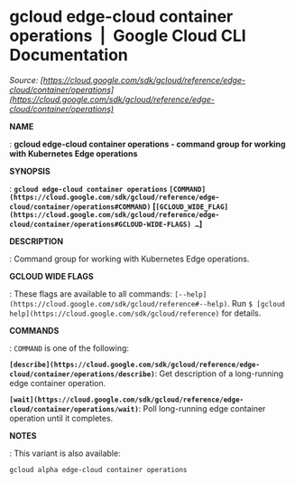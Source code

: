 # gcloud edge-cloud container operations  |  Google Cloud CLI Documentation

*Source: [https://cloud.google.com/sdk/gcloud/reference/edge-cloud/container/operations](https://cloud.google.com/sdk/gcloud/reference/edge-cloud/container/operations)*

**NAME**

: **gcloud edge-cloud container operations - command group for working with Kubernetes Edge operations**

**SYNOPSIS**

: **`gcloud edge-cloud container operations` `[COMMAND](https://cloud.google.com/sdk/gcloud/reference/edge-cloud/container/operations#COMMAND)` [`[GCLOUD_WIDE_FLAG](https://cloud.google.com/sdk/gcloud/reference/edge-cloud/container/operations#GCLOUD-WIDE-FLAGS) …`]**

**DESCRIPTION**

: Command group for working with Kubernetes Edge operations.

**GCLOUD WIDE FLAGS**

: These flags are available to all commands: `[--help](https://cloud.google.com/sdk/gcloud/reference#--help)`.
Run `$ [gcloud help](https://cloud.google.com/sdk/gcloud/reference)` for details.

**COMMANDS**

: ``COMMAND`` is one of the following:

**`[describe](https://cloud.google.com/sdk/gcloud/reference/edge-cloud/container/operations/describe)`**:
Get description of a long-running edge container operation.

**`[wait](https://cloud.google.com/sdk/gcloud/reference/edge-cloud/container/operations/wait)`**:
Poll long-running edge container operation until it completes.

**NOTES**

: This variant is also available:

```
gcloud alpha edge-cloud container operations
```